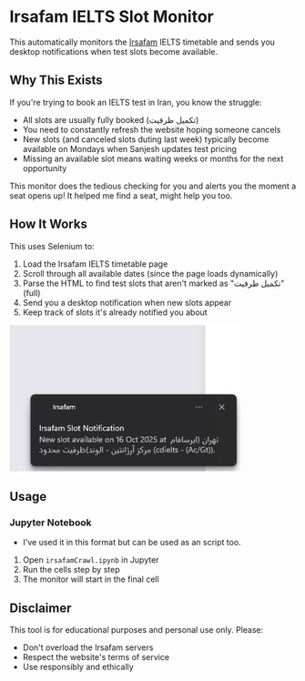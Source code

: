 # Irsafam IELTS Slot Monitor

This automatically monitors the [Irsafam](https://irsafam.org/ielts/timetable) IELTS timetable and sends you desktop notifications when test slots become available.

## Why This Exists

If you're trying to book an IELTS test in Iran, you know the struggle:
- All slots are usually fully booked (تکمیل ظرفیت)
- You need to constantly refresh the website hoping someone cancels
- New slots (and canceled slots duting last week) typically become available on Mondays when Sanjesh updates test pricing
- Missing an available slot means waiting weeks or months for the next opportunity

This monitor does the tedious checking for you and alerts you the moment a seat opens up!
It helped me find a seat, might help you too.

## How It Works

This uses Selenium to:
1. Load the Irsafam IELTS timetable page
2. Scroll through all available dates (since the page loads dynamically)
3. Parse the HTML to find test slots that aren't marked as "تکمیل ظرفیت" (full)
4. Send you a desktop notification when new slots appear
5. Keep track of slots it's already notified you about

![Notification Sample](./notif_sample.png)


## Usage

### Jupyter Notebook
- I've used it in this format but can be used as an script too.
1. Open `irsafamCrawl.ipynb` in Jupyter
2. Run the cells step by step
3. The monitor will start in the final cell

## Disclaimer

This tool is for educational purposes and personal use only. Please:
- Don't overload the Irsafam servers
- Respect the website's terms of service
- Use responsibly and ethically